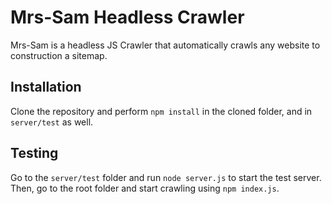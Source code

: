 # Mrs-Sam Headless Crawler

Mrs-Sam is a headless JS Crawler that automatically crawls any website to construction a sitemap.

## Installation

Clone the repository and perform `npm install` in the cloned folder, and in `server/test` as well.

## Testing

Go to the `server/test` folder and run `node server.js` to start the test server. Then, go to the root folder and start crawling using `npm index.js`.
